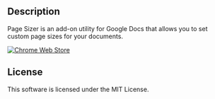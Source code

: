 ## Description ##

Page Sizer is an add-on utility for Google Docs that allows you to set custom page sizes for your documents.

[![Chrome Web Store](https://developer.chrome.com/webstore/images/ChromeWebStore_Badge_v2_340x96.png)](https://chrome.google.com/webstore/detail/page-sizer/acgkneeneageffjinlglednnehpelffb?utm_source=permalink)

## License ##

This software is licensed under the MIT License.
